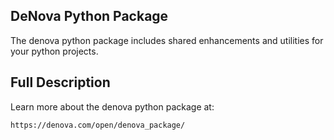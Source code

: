 
DeNova Python Package
---------------------

The denova python package includes shared enhancements and
utilities for your python projects.


Full Description
----------------

Learn more about the denova python package at:

    https://denova.com/open/denova_package/

